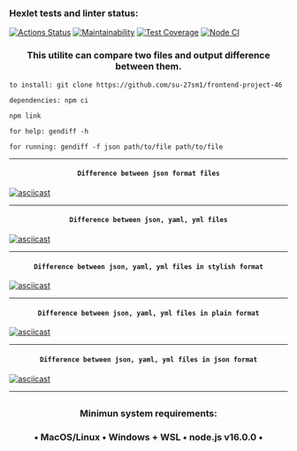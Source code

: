 ### Hexlet tests and linter status:

[![Actions Status](https://github.com/su-27sm1/frontend-project-46/workflows/hexlet-check/badge.svg)](https://github.com/su-27sm1/frontend-project-46/actions) [![Maintainability](https://api.codeclimate.com/v1/badges/7f0f3176e3108ecb1c22/maintainability)](https://codeclimate.com/github/su-27sm1/frontend-project-46/maintainability) [![Test Coverage](https://api.codeclimate.com/v1/badges/7f0f3176e3108ecb1c22/test_coverage)](https://codeclimate.com/github/su-27sm1/frontend-project-46/test_coverage) [![Node CI](https://github.com/su-27sm1/frontend-project-46/actions/workflows/node.js.yml/badge.svg?branch=main)](https://github.com/su-27sm1/frontend-project-46/actions/workflows/node.js.yml)

<h3 align="center">This utilite can compare two files and output difference between them.</h3>

```
to install: git clone https://github.com/su-27sm1/frontend-project-46
```

```
dependencies: npm ci
```

```
npm link
```

```
for help: gendiff -h
```

```
for running: gendiff -f json path/to/file path/to/file
```

---

#### <center>`Difference between json format files`</center>

[![asciicast](https://asciinema.org/a/uVjgd9McJxuxfODM6JnATJS2v.svg)](https://asciinema.org/a/uVjgd9McJxuxfODM6JnATJS2v)

---

#### <center>`Difference between json, yaml, yml files`</center>

[![asciicast](https://asciinema.org/a/8pKMItmldx1rtSFmVWep4Z4T8.svg)](https://asciinema.org/a/8pKMItmldx1rtSFmVWep4Z4T8)

---

#### <center>`Difference between json, yaml, yml files in stylish format`</center>

[![asciicast](https://asciinema.org/a/glzACuG3ms7QyQktdHDlDSkFf.svg)](https://asciinema.org/a/glzACuG3ms7QyQktdHDlDSkFf)

---

#### <center>`Difference between json, yaml, yml files in plain format`</center>

[![asciicast](https://asciinema.org/a/CndVwNrmLEql9Jwmba9ZBRRnf.svg)](https://asciinema.org/a/CndVwNrmLEql9Jwmba9ZBRRnf)

---

#### <center>`Difference between json, yaml, yml files in json format`</center>

[![asciicast](https://asciinema.org/a/8CwwJgcgisxJWnFPO4xWleHAS.svg)](https://asciinema.org/a/8CwwJgcgisxJWnFPO4xWleHAS)

---

## <h3 align="center">Minimun system requirements:</h3>

 <h3 align="center">• MacOS/Linux • Windows + WSL • node.js v16.0.0 •</h3>
